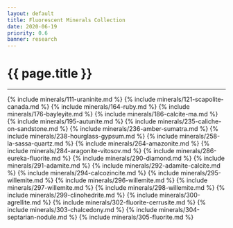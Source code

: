 ```yaml
---
layout: default
title: Fluorescent Minerals Collection
date: 2020-06-19
priority: 0.6
banner: research
---
```


{{ page.title }}
=====
---

{% include minerals/111-uraninite.md %}
{% include minerals/121-scapolite-canada.md %}
{% include minerals/164-ruby.md %}
{% include minerals/176-bayleyite.md %}
{% include minerals/186-calcite-ma.md %}
{% include minerals/195-autunite.md %}
{% include minerals/235-caliche-on-sandstone.md %}
{% include minerals/236-amber-sumatra.md %}
{% include minerals/238-hourglass-gypsum.md %}
{% include minerals/258-la-sassa-quartz.md %}
{% include minerals/264-amazonite.md %}
{% include minerals/284-aragonite-vitosov.md %}
{% include minerals/286-eureka-fluorite.md %}
{% include minerals/290-diamond.md %}
{% include minerals/291-adamite.md %}
{% include minerals/292-adamite-calcite.md %}
{% include minerals/294-calcozincite.md %}
{% include minerals/295-willemite.md %}
{% include minerals/296-willemite.md %}
{% include minerals/297-willemite.md %}
{% include minerals/298-willemite.md %}
{% include minerals/299-clinohedrite.md %}
{% include minerals/300-agrellite.md %}
{% include minerals/302-fluorite-cerrusite.md %}
{% include minerals/303-chalcedony.md %}
{% include minerals/304-septarian-nodule.md %}
{% include minerals/305-fluorite.md %}

